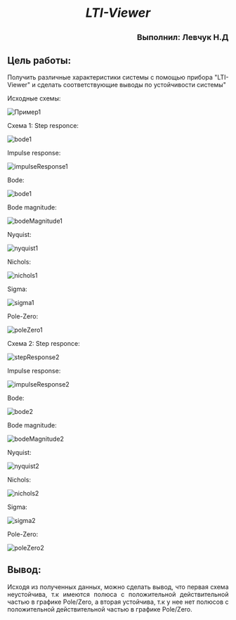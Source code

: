 ***<h1 align = "center">LTI-Viewer</a>***

<p align = "right"><font size = 4>
Выполнил: Левчук Н.Д
</font></p>

## **Цель работы:**

<p align = "justify">
Получить различные характеристики системы с помощью прибора "LTI-Viewer" и сделать соответствующие выводы по устойчивости системы"
</p>

<p align = "justify">
Исходные схемы:
</p>

![Пример1](images/firstExample.png)

<p align = "justify">
Схема 1:
Step responce:
</p>

![bode1](images/stepResponce1.png)

<p align = "justify">
Impulse response:
</p>

![impulseResponse1](images/impulseResponce1.png)

<p align = "justify">
Bode:
</p>

![bode1](images/bode1.png)

<p align = "justify">
Bode magnitude:
</p>

![bodeMagnitude1](images/bodeMagnitude1.png)

<p align = "justify">
Nyquist:
</p>

![nyquist1](images/nyquist1.png)

<p align = "justify">
Nichols:
</p>

![nichols1](images/nichols1.png)

<p align = "justify">
Sigma:
</p>

![sigma1](images/sigma1.png)

<p align = "justify">
Pole-Zero:
</p>

![poleZero1](images/poleZero1.png)

<p align = "justify">
Схема 2:
Step responce:
</p>

![stepResponse2](images/stepResponce2.png)

<p align = "justify">

Impulse response:
</p>

![impulseResponse2](images/impulseResponce2.png)

<p align = "justify">

Bode:
</p>

![bode2](images/bode2.png)

<p align = "justify">

Bode magnitude:
</p>

![bodeMagnitude2](images/bodeMagnitude2.png)

<p align = "justify">
Nyquist:
</p>

![nyquist2](images/nyquist2.png)

<p align = "justify">
Nichols:
</p>

![nichols2](images/nichols2.png)

<p align = "justify">
Sigma:
</p>

![sigma2](images/sigma2.png)

<p align = "justify">
Pole-Zero:
</p>

![poleZero2](images/poleZero2.png)

## **Вывод:**
<p align = "justify">
Исходя из полученных данных, можно сделать вывод, что первая схема неустойчива, т.к имеются полюса с положительной действительной частью в графике Pole/Zero, а вторая устойчива, т.к у нее нет полюсов с положительной действительной частью в графике Pole/Zero.
</p>